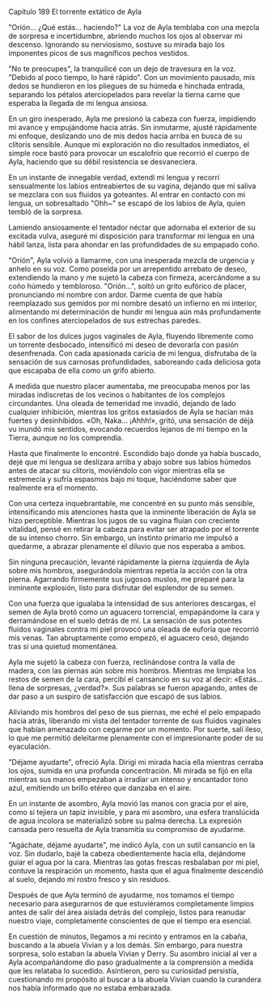 
Capítulo 189 El torrente extático de Ayla

"Orión... ¿Qué estás... haciendo?" La voz de Ayla temblaba con una mezcla de sorpresa e incertidumbre, abriendo muchos los ojos al observar mi descenso. Ignorando su nerviosismo, sostuve su mirada bajo los imponentes picos de sus magníficos pechos vestidos.

"No te preocupes", la tranquilicé con un dejo de travesura en la voz. "Debido al poco tiempo, lo haré rápido". Con un movimiento pausado, mis dedos se hundieron en los pliegues de su húmeda e hinchada entrada, separando los pétalos aterciopelados para revelar la tierna carne que esperaba la llegada de mi lengua ansiosa.

En un giro inesperado, Ayla me presionó la cabeza con fuerza, impidiendo mi avance y empujándome hacia atrás. Sin inmutarme, ajusté rápidamente mi enfoque, deslizando uno de mis dedos hacia arriba en busca de su clítoris sensible. Aunque mi exploración no dio resultados inmediatos, el simple roce bastó para provocar un escalofrío que recorrió el cuerpo de Ayla, haciendo que su débil resistencia se desvaneciera.

En un instante de innegable verdad, extendí mi lengua y recorrí sensualmente los labios entreabiertos de su vagina, dejando que mi saliva se mezclara con sus fluidos ya goteantes. Al entrar en contacto con mi lengua, un sobresaltado "Ohh~" se escapó de los labios de Ayla, quien tembló de la sorpresa.

Lamiendo ansiosamente el tentador néctar que adornaba el exterior de su excitada vulva, aseguré mi disposición para transformar mi lengua en una hábil lanza, lista para ahondar en las profundidades de su empapado coño.

"Orión", Ayla volvió a llamarme, con una inesperada mezcla de urgencia y anhelo en su voz. Como poseída por un arrepentido arrebato de deseo, extendiendo la mano y me sujetó la cabeza con firmeza, acercándome a su coño húmedo y tembloroso. "Orión...", soltó un grito eufórico de placer, pronunciando mi nombre con ardor. Darme cuenta de que había reemplazado sus gemidos por mi nombre desató un infierno en mi interior, alimentando mi determinación de hundir mi lengua aún más profundamente en los confines aterciopelados de sus estrechas paredes.

El sabor de los dulces jugos vaginales de Ayla, fluyendo libremente como un torrente desbocado, intensificó mi deseo de devorarla con pasión desenfrenada. Con cada apasionada caricia de mi lengua, disfrutaba de la sensación de sus carnosas profundidades, saboreando cada deliciosa gota que escapaba de ella como un grifo abierto.

A medida que nuestro placer aumentaba, me preocupaba menos por las miradas indiscretas de los vecinos o habitantes de los complejos circundantes. Una oleada de temeridad me invadió, dejando de lado cualquier inhibición, mientras los gritos extasiados de Ayla se hacían más fuertes y desinhibidos. «Oh, Naka... ¡Ahhh!», gritó, una sensación de déjà vu inundó mis sentidos, evocando recuerdos lejanos de mi tiempo en la Tierra, aunque no los comprendía.

Hasta que finalmente lo encontré. Escondido bajo donde ya había buscado, dejé que mi lengua se deslizara arriba y abajo sobre sus labios húmedos antes de atacar su clítoris, moviéndolo con vigor mientras ella se estremecía y sufría espasmos bajo mi toque, haciéndome saber que realmente era el momento.

Con una certeza inquebrantable, me concentré en su punto más sensible, intensificando mis atenciones hasta que la inminente liberación de Ayla se hizo perceptible. Mientras los jugos de su vagina fluían con creciente vitalidad, pensé en retirar la cabeza para evitar ser atrapado por el torrente de su intenso chorro. Sin embargo, un instinto primario me impulsó a quedarme, a abrazar plenamente el diluvio que nos esperaba a ambos.

Sin ninguna precaución, levanté rápidamente la pierna izquierda de Ayla sobre mis hombros, asegurándola mientras repetía la acción con la otra pierna. Agarrando firmemente sus jugosos muslos, me preparé para la inminente explosión, listo para disfrutar del esplendor de su semen.

Con una fuerza que igualaba la intensidad de sus anteriores descargas, el semen de Ayla brotó como un aguacero torrencial, empapándome la cara y derramándose en el suelo detrás de mí. La sensación de sus potentes fluidos vaginales contra mi piel provocó una oleada de euforia que recorrió mis venas. Tan abruptamente como empezó, el aguacero cesó, dejando tras sí una quietud momentánea.

Ayla me sujetó la cabeza con fuerza, reclinándose contra la valla de madera, con las piernas aún sobre mis hombros. Mientras me limpiaba los restos de semen de la cara, percibí el cansancio en su voz al decir: «Estás... llena de sorpresas, ¿verdad?». Sus palabras se fueron apagando, antes de dar paso a un suspiro de satisfacción que escapó de sus labios.

Aliviando mis hombros del peso de sus piernas, me eché el pelo empapado hacia atrás, liberando mi vista del tentador torrente de sus fluidos vaginales que habían amenazado con cegarme por un momento. Por suerte, salí ileso, lo que me permitió deleitarme plenamente con el impresionante poder de su eyaculación.

"Déjame ayudarte", ofreció Ayla. Dirigí mi mirada hacia ella mientras cerraba los ojos, sumida en una profunda concentración. Mi mirada se fijó en ella mientras sus manos empezaban a irradiar un intenso y encantador tono azul, emitiendo un brillo etéreo que danzaba en el aire.

En un instante de asombro, Ayla movió las manos con gracia por el aire, como si tejiera un tapiz invisible, y para mi asombro, una esfera translúcida de agua incolora se materializó sobre su palma derecha. La expresión cansada pero resuelta de Ayla transmitía su compromiso de ayudarme.

"Agáchate, déjame ayudarte", me indicó Ayla, con un sutil cansancio en la voz. Sin dudarlo, bajé la cabeza obedientemente hacia ella, dejándome guiar el agua por la cara. Mientras las gotas frescas resbalaban por mi piel, contuve la respiración un momento, hasta que el agua finalmente descendió al suelo, dejando mi rostro fresco y sin residuos.

Después de que Ayla terminó de ayudarme, nos tomamos el tiempo necesario para asegurarnos de que estuviéramos completamente limpios antes de salir del área aislada detrás del complejo, listos para reanudar nuestro viaje, completamente conscientes de que el tiempo era esencial.

En cuestión de minutos, llegamos a mi recinto y entramos en la cabaña, buscando a la abuela Vivian y a los demás. Sin embargo, para nuestra sorpresa, solo estaban la abuela Vivian y Derry. Su asombro inicial al ver a Ayla acompañándome dio paso gradualmente a la comprensión a medida que les relataba lo sucedido. Asintieron, pero su curiosidad persistía, cuestionando mi propósito al buscar a la abuela Vivian cuando la curandera nos había informado que no estaba embarazada.